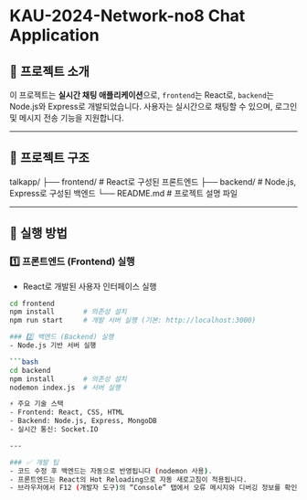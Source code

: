 # KAU-2024-Network-no8 Chat Application

## 🚀 프로젝트 소개
이 프로젝트는 **실시간 채팅 애플리케이션**으로, `frontend`는 React로, `backend`는 Node.js와 Express로 개발되었습니다. 
사용자는 실시간으로 채팅할 수 있으며, 로그인 및 메시지 전송 기능을 지원합니다.

---

## 📁 프로젝트 구조
talkapp/
├── frontend/   # React로 구성된 프론트엔드
├── backend/    # Node.js, Express로 구성된 백엔드
└── README.md   # 프로젝트 설명 파일

---

## 🚀 실행 방법

### 1️⃣ 프론트엔드 (Frontend) 실행
- React로 개발된 사용자 인터페이스 실행

```bash
cd frontend
npm install       # 의존성 설치
npm run start     # 개발 서버 실행 (기본: http://localhost:3000)

### 2️⃣ 백엔드 (Backend) 실행
- Node.js 기반 서버 실행

```bash
cd backend
npm install       # 의존성 설치
nodemon index.js  # 서버 실행

⚡️ 주요 기술 스택
- Frontend: React, CSS, HTML
- Backend: Node.js, Express, MongoDB
- 실시간 통신: Socket.IO

---

### ✅ 개발 팁
- 코드 수정 후 백엔드는 자동으로 반영됩니다 (nodemon 사용).
- 프론트엔드는 React의 Hot Reloading으로 자동 새로고침이 적용됩니다.
- 브라우저에서 F12 (개발자 도구)의 “Console” 탭에서 오류 메시지와 디버깅 정보를 확인할 수 있습니다.